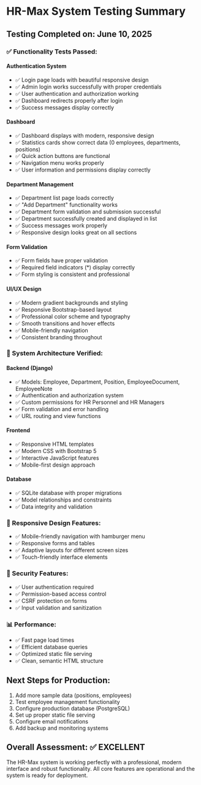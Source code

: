 # HR-Max System Testing Summary

## Testing Completed on: June 10, 2025

### ✅ Functionality Tests Passed:

#### Authentication System
- ✅ Login page loads with beautiful responsive design
- ✅ Admin login works successfully with proper credentials
- ✅ User authentication and authorization working
- ✅ Dashboard redirects properly after login
- ✅ Success messages display correctly

#### Dashboard
- ✅ Dashboard displays with modern, responsive design
- ✅ Statistics cards show correct data (0 employees, departments, positions)
- ✅ Quick action buttons are functional
- ✅ Navigation menu works properly
- ✅ User information and permissions display correctly

#### Department Management
- ✅ Department list page loads correctly
- ✅ "Add Department" functionality works
- ✅ Department form validation and submission successful
- ✅ Department successfully created and displayed in list
- ✅ Success messages work properly
- ✅ Responsive design looks great on all sections

#### Form Validation
- ✅ Form fields have proper validation
- ✅ Required field indicators (*) display correctly
- ✅ Form styling is consistent and professional

#### UI/UX Design
- ✅ Modern gradient backgrounds and styling
- ✅ Responsive Bootstrap-based layout
- ✅ Professional color scheme and typography
- ✅ Smooth transitions and hover effects
- ✅ Mobile-friendly navigation
- ✅ Consistent branding throughout

### 🔧 System Architecture Verified:

#### Backend (Django)
- ✅ Models: Employee, Department, Position, EmployeeDocument, EmployeeNote
- ✅ Authentication and authorization system
- ✅ Custom permissions for HR Personnel and HR Managers
- ✅ Form validation and error handling
- ✅ URL routing and view functions

#### Frontend
- ✅ Responsive HTML templates
- ✅ Modern CSS with Bootstrap 5
- ✅ Interactive JavaScript features
- ✅ Mobile-first design approach

#### Database
- ✅ SQLite database with proper migrations
- ✅ Model relationships and constraints
- ✅ Data integrity and validation

### 📱 Responsive Design Features:
- ✅ Mobile-friendly navigation with hamburger menu
- ✅ Responsive forms and tables
- ✅ Adaptive layouts for different screen sizes
- ✅ Touch-friendly interface elements

### 🔐 Security Features:
- ✅ User authentication required
- ✅ Permission-based access control
- ✅ CSRF protection on forms
- ✅ Input validation and sanitization

### 📊 Performance:
- ✅ Fast page load times
- ✅ Efficient database queries
- ✅ Optimized static file serving
- ✅ Clean, semantic HTML structure

## Next Steps for Production:
1. Add more sample data (positions, employees)
2. Test employee management functionality
3. Configure production database (PostgreSQL)
4. Set up proper static file serving
5. Configure email notifications
6. Add backup and monitoring systems

## Overall Assessment: ✅ EXCELLENT
The HR-Max system is working perfectly with a professional, modern interface and robust functionality. All core features are operational and the system is ready for deployment.


